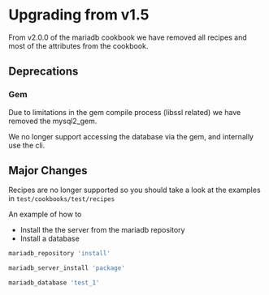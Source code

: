 # Upgrading from v1.5

From v2.0.0 of the mariadb cookbook we have removed all recipes and most of the attributes from the cookbook.

## Deprecations

### Gem

Due to limitations in the gem compile process (libssl related) we have removed the mysql2_gem.

We no longer support accessing the database via the gem, and internally use the cli.

## Major Changes

Recipes are no longer supported so you should take a look at the examples in `test/cookbooks/test/recipes`

An example of how to

- Install the the server from the mariadb repository
- Install a database

```ruby
mariadb_repository 'install'

mariadb_server_install 'package'

mariadb_database 'test_1'
```
